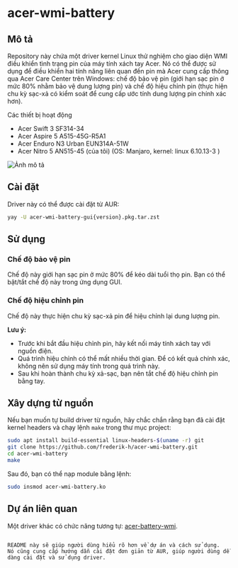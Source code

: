 # acer-wmi-battery

## Mô tả

Repository này chứa một driver kernel Linux thử nghiệm cho giao diện WMI điều khiển tình trạng pin của máy tính xách tay Acer. Nó có thể được sử dụng để điều khiển hai tính năng liên quan đến pin mà Acer cung cấp thông qua Acer Care Center trên Windows: chế độ bảo vệ pin (giới hạn sạc pin ở mức 80% nhằm bảo vệ dung lượng pin) và chế độ hiệu chỉnh pin (thực hiện chu kỳ sạc-xả có kiểm soát để cung cấp ước tính dung lượng pin chính xác hơn).

Các thiết bị hoạt động
- Acer Swift 3 SF314-34
- Acer Aspire 5 A515-45G-R5A1
- Acer Enduro N3 Urban EUN314A-51W
- Acer Nitro 5 AN515-45 (của tôi) (OS: Manjaro, kernel: linux 6.10.13-3 )

![Ảnh mô tả](https://quockhanh020924.id.vn/drive/images/bad9d28100728a85ee9e89349341769cb6ec60daaccfaab7ba2c90ba2d90.png)

## Cài đặt

Driver này có thể được cài đặt từ AUR:
```bash
yay -U acer-wmi-battery-gui{version}.pkg.tar.zst
```

## Sử dụng

### Chế độ bảo vệ pin

Chế độ này giới hạn sạc pin ở mức 80% để kéo dài tuổi thọ pin.  Bạn có thể bật/tắt chế độ này trong ứng dụng GUI.

### Chế độ hiệu chỉnh pin

Chế độ này thực hiện chu kỳ sạc-xả pin để hiệu chỉnh lại dung lượng pin.

**Lưu ý:**

* Trước khi bắt đầu hiệu chỉnh pin, hãy kết nối máy tính xách tay với nguồn điện.
* Quá trình hiệu chỉnh có thể mất nhiều thời gian.  Để có kết quả chính xác, không nên sử dụng máy tính trong quá trình này.
* Sau khi hoàn thành chu kỳ xả-sạc, bạn nên tắt chế độ hiệu chỉnh pin bằng tay.


## Xây dựng từ nguồn

Nếu bạn muốn tự build driver từ nguồn, hãy chắc chắn rằng bạn đã cài đặt kernel headers và chạy lệnh `make` trong thư mục project:

```bash
sudo apt install build-essential linux-headers-$(uname -r) git
git clone https://github.com/frederik-h/acer-wmi-battery.git
cd acer-wmi-battery
make
```

Sau đó, bạn có thể nạp module bằng lệnh:

```bash
sudo insmod acer-wmi-battery.ko
```


## Dự án liên quan

Một driver khác có chức năng tương tự: [acer-battery-wmi](https://github.com/maxco2/acer-battery-wmi).
```

README này sẽ giúp người dùng hiểu rõ hơn về dự án và cách sử dụng.  Nó cũng cung cấp hướng dẫn cài đặt đơn giản từ AUR, giúp người dùng dễ dàng cài đặt và sử dụng driver.
